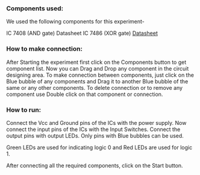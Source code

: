 ### Components used:
We used the following components for this experiment-

  IC 7408 (AND gate) Datasheet
  IC 7486 (XOR gate) [Datasheet](https://www.iitg.ac.in/cseweb/vlab/Digital-System-Lab/pdfs/ic7408.pdf)
  

### How to make connection:

After Starting the experiment first click on the Components button to get component list. Now you can Drag and Drop any component in the circuit designing area. To make connection between components, just click on the Blue bubble of any components and Drag it to another Blue bubble of the same or any other components. To delete connection or to remove any component use Double click on that component or connection.

### How to run:

Connect the Vcc and Ground pins of the ICs with the power supply. Now connect the input pins of the ICs with the Input Switches. Connect the output pins with output LEDs. Only pins with Blue bubbles can be used.

Green LEDs are used for indicating logic 0 and Red LEDs are used for logic 1.

After connecting all the required components, click on the Start button.
